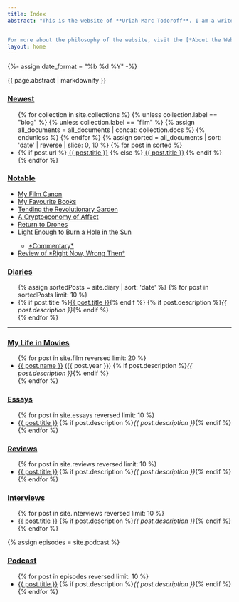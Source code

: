 ```yaml
---
title: Index
abstract: "This is the website of **Uriah Marc Todoroff**. I am a writer interested in contemporary life. Below you will find links to writing published here and elsewhere, online & in print. This website is an ongoing experiment that combines hypertext design, information architecture, and experimental narrative.


For more about the philosophy of the website, visit the [*About the Website*](/about) page; for more about me and my contact information, visit the [*About the Author*](/links) page. Subscribe to the [newsletter](umtworld.substack.com) to receive updates in your inbox. This index includes [critical writing](/reviews) on films and art; [essays](/index#essays) and [interviews](/index#interviews) on philosophy and politics; and a fictionalized [diary](/diaries)."
layout: home
---
```

{%- assign date_format =  "%b %d %Y" -%}

<article>
<div class="markdownBody" id="markdownBody">
<aside class="index abstract">{{ page.abstract | markdownify }}</aside>

<section id="new">
<h1 class="index-heading"><a href="/changes" title="Reverse chronological list of additions to my published canon.">Newest</a></h1>
<ul class="section-link-list">
{% for collection in site.collections %}
{% unless collection.label == "blog" %}
{% unless collection.label == "film" %}
{% assign all_documents = all_documents | concat: collection.docs %}
{% endunless %}
{% endfor %}
{% assign sorted = all_documents | sort: 'date' | reverse | slice: 0, 10 %}
{% for post in sorted %}
<li>
{% if post.url %}
<a href="{{ post.url }}">{{ post.title }}</a>
{% else %}
<a href="{{ post.slug }}" title="{{ post.title }}, posted on {{ post.date | date: site.date_format }}.">{{ post.title }}</a>
{% endif %}
</li>
{% endfor %}
</ul>
</section>

<section id="notable">
<h1 class="index-heading"><a href="#notable" title="Writing and other media that I am most proud of.">Notable</a></h1>
<ul class="section-link-list">
<li>
<a href="https://letterboxd.com/theinvertedform/list/my-personal-canon/">My Film Canon</a>
</li>
<li>
<a href="https://www.goodreads.com/review/list/122256622-uriah-todoroff?shelf=favourites">My Favourite Books</a>
</li>
<li>
<a href="/interviews/tending-the-revolutionary-garden">Tending the Revolutionary Garden</a>
</li>
<li>
<a href="/interviews/a-cryptoeconomy-of-affect">A Cryptoeconomy of Affect</a>
</li>
<li>
<a href="/reviews/drones">Return to Drones</a>
</li>
<li>
<a href="/light-enough-to-burn-a-hole-in-the-sun">Light Enough to Burn a Hole in the Sun</a>
</li>
<ul>
<li>
<a href="/commentary-on-light">*Commentary*</a>
</li>
</ul>
<li>
<a href="https://letterboxd.com/theinvertedform/film/right-now-wrong-then/">Review of *Right Now, Wrong Then*</a>
</li>
</ul>
</section>

<section id="diaries">
<h1 class="index-heading"><a href="/diaries" title="A fictionalized diary.">Diaries</a></h1>
<ul class="section-link-list">
{% assign sortedPosts = site.diary | sort: 'date' %}
{% for post in sortedPosts limit: 10 %}
<li>{% if post.title %}<a href="{{ post.url }}" title="{{ post.title }}, posted on {{ post.date | date: date_format }}">{{ post.title }}</a>{% endif %}
{% if post.description %}<em>{{ post.description }}</em>{% endif %}
</li>
{% endfor %}
</ul>
</section>

<hr class="index-section-ornament" >

<section id="film">
<h1 class="index-heading" id="film"><a href="https://letterboxd.com/theinvertedform/films/diary" title="Film diary, including column reviews and letterboxd posts.">My Life in Movies</a></h1>
<ul class="section-link-list">
{% for post in site.film reversed limit: 20 %}
<li><a href="{{ post.url }}" title="{{ post.title}}, watched {{ post.watched_Date | date: "%m/%d/%y" }}. Review published {{ post.date | date: "%m/%d/%y" }}.">{{ post.name }}</a> ({{ post.year }})
{% if post.description %}<em>{{ post.description }}</em>{% endif %}
</li>
{% endfor %}
</ul>
</section>

<section id="essays">
<h1 class="index-heading" id="essays"><a href="/index#essays" title="Essays are more concerned with a topic than a specific object.">Essays</a></h1>
<ul class="section-link-list">
{% for post in site.essays reversed limit: 10 %}
<li><a href="{{ post.url }}" title="{{ post.title}}, posted on {{ post.date | date: "%b %-d, %Y" }}">{{ post.title }}</a>
{% if post.description %}<em>{{ post.description }}</em>{% endif %}
</li>
{% endfor %}
</ul>
</section>

<section id="reviews">
<h1 class="index-heading" id="reviews"><a href="/reviews" title="Reviews tend to be focused on one object or event, or a set of related objects or events.">Reviews</a></h1>
<ul class="section-link-list">
{% for post in site.reviews reversed limit: 10 %}
<li><a href="{{ post.url }}" title="{{ post.title}}, posted on {{ post.date | date: "%b %-d, %Y" }}">{{ post.title }}</a>
{% if post.description %}<em>{{ post.description }}</em>{% endif %}
</li>
{% endfor %}
</ul>
</section>

<section id="interviews">
<h1 class="index-heading" id="interviews"><a href="/index#interviews" title="Interviews conducted by me, and of me.">Interviews</a></h1>
<ul class="section-link-list">
{% for post in site.interviews reversed limit: 10 %}
<li><a href="{{ post.url }}" title="{{ post.title}}, posted on {{ post.date | date: "%b %-d, %Y" }}">{{ post.title }}</a>
{% if post.description %}<em>{{ post.description }}</em>{% endif %}
</li>
{% endfor %}
</ul>
</section>

<!--
<section id="stories">
<h1 class="index-heading" id="stories"><a href="/index#stories">Stories</a></h1>
<ul class="section-link-list">
{% for post in site.stories reversed limit: 10 %}
<li><a href="{{ post.url }}" title="{{ post.title}}, posted on {{ post.date | date: "%b %-d, %Y" }}">{{ post.title }}</a>
{% if post.description %}<em>{{ post.description }}</em>{% endif %}
</li>
{% endfor %}
</ul>
</section>
-->

<section id="podcast">
{% assign episodes = site.podcast %}
<h1 class="index-heading" id="podcast"><a href="/podcast" title="The podcast was a pandemic project.">Podcast</a></h1>
<ul class="section-link-list">
{% for post in episodes reversed limit: 10 %}
<li><a href="podcast#{{ post.slug }}" title="{{ post.title }}, posted on {{ post.date | date: site.date_format }}">{{ post.title }}</a>
{% if post.description %}<em>{{ post.description }}</em>{% endif %}
</li>
{% endfor %}
</ul>
</section>

</div>
</article>
